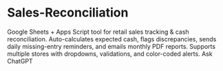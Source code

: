 # Sales-Reconciliation
Google Sheets + Apps Script tool for retail sales tracking &amp; cash reconciliation. Auto-calculates expected cash, flags discrepancies, sends daily missing-entry reminders, and emails monthly PDF reports. Supports multiple stores with dropdowns, validations, and color-coded alerts.          Ask ChatGPT
